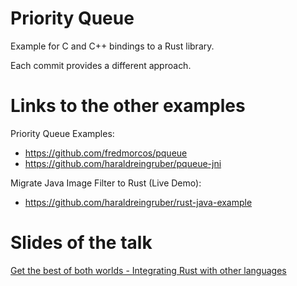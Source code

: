 # Priority Queue

Example for C and C++ bindings to a Rust library.

Each commit provides a different approach.

# Links to the other examples

Priority Queue Examples:

* https://github.com/fredmorcos/pqueue
* https://github.com/haraldreingruber/pqueue-jni

Migrate Java Image Filter to Rust (Live Demo):

* https://github.com/haraldreingruber/rust-java-example

# Slides of the talk

[Get the best of both worlds - Integrating Rust with other languages](https://speakerdeck.com/haraldreingruber/get-the-best-of-both-worlds-integrating-rust-into-other-languages)
